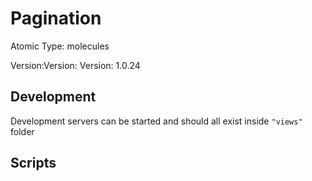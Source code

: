 # Pagination

Atomic Type: molecules

Version:Version: Version: 1.0.24





## Development

Development servers can be started and should all exist inside `"views"` folder

## Scripts
